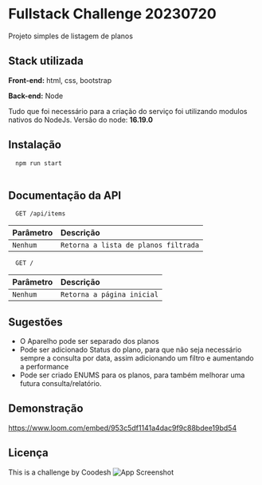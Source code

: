 
# Fullstack Challenge 20230720

Projeto simples de listagem de planos



## Stack utilizada



**Front-end:** html, css, bootstrap

**Back-end:** Node

Tudo que foi necessário para a criação do serviço foi utilizando modulos nativos do NodeJs.
Versão do node: **16.19.0**





## Instalação



```bash
  npm run start
  
```
    
## Documentação da API



```http
  GET /api/items
```

| Parâmetro   |     Descrição                           |
| :---------- |   :---------------------------------- |
| `Nenhum` | `Retorna a lista de planos filtrada` |



```http
  GET /
```

| Parâmetro   |     Descrição                           |
| :---------- |   :---------------------------------- |
| `Nenhum` | `Retorna a página inicial` |



## Sugestões

- O Aparelho pode ser separado dos planos
- Pode ser adicionado Status do plano, para que não seja necessário sempre a consulta por data, assim adicionando um filtro e aumentando a performance 
- Pode ser criado ENUMS para os planos, para também melhorar uma futura consulta/relatório.


## Demonstração


https://www.loom.com/embed/953c5df1141a4dac9f9c88bdee19bd54
## Licença
 This is a challenge by Coodesh
 ![App Screenshot](https://cdn.coodesh.com/assets/images/svg/logos/logo.svg)






